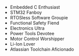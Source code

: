 * Embedded C Enthusiast
* STM32 Fanboy
* RTOSless Software Groupie
* Functional Safety Fiend
* Electronics Ultra
* Power Tools Devotee
* Motor Control Worshipper 
* Li-Ion Lover
* Atlassian Toolchain Aficionado
